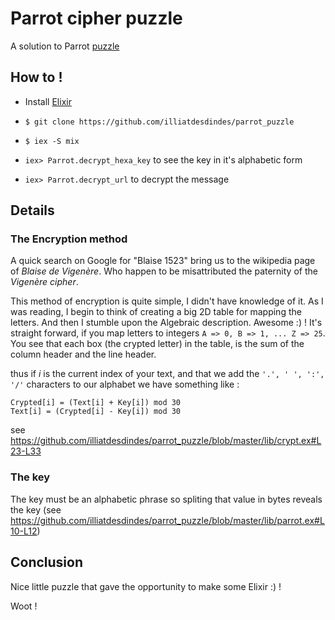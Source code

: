 # Parrot cipher puzzle

A solution to Parrot [puzzle](http://jobs.humancoders.com/autres/jobs/944-ingenieurs-r-d)

## How to !

  - Install [Elixir](http://elixir-lang.org/install.html)

  - `$ git clone https://github.com/illiatdesdindes/parrot_puzzle`

  - `$ iex -S mix`

  - `iex> Parrot.decrypt_hexa_key` to see the key in it's alphabetic form

  - `iex> Parrot.decrypt_url` to decrypt the message

## Details

### The Encryption method

A quick search on Google for "Blaise 1523" bring us to the wikipedia page of *Blaise de Vigenère*. Who happen to be misattributed the paternity of the *Vigenère cipher*.

This method of encryption is quite simple, I didn't have knowledge of it. As I was reading, I begin to think of creating a big 2D table for mapping the letters. And then I stumble upon the Algebraic description. Awesome :) ! It's straight forward, if you map letters to integers
`A => 0, B => 1, ... Z => 25`. You see that each box (the crypted letter) in the table, is the sum of the column header and the line header.

thus if *i* is the current index of your text, and that we add the `'.', ' ', ':', '/'` characters to our alphabet we have something like :

    Crypted[i] = (Text[i] + Key[i]) mod 30
    Text[i] = (Crypted[i] - Key[i]) mod 30

see https://github.com/illiatdesdindes/parrot_puzzle/blob/master/lib/crypt.ex#L23-L33

### The key
The key must be an alphabetic phrase so spliting that value in bytes reveals the key (see https://github.com/illiatdesdindes/parrot_puzzle/blob/master/lib/parrot.ex#L10-L12)

## Conclusion
Nice little puzzle that gave the opportunity to make some Elixir :) !

Woot !
